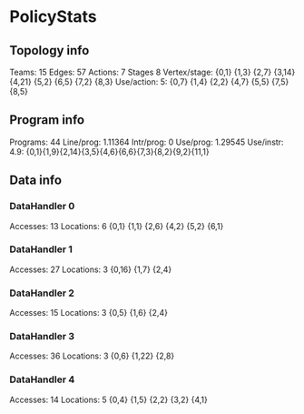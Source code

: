 # PolicyStats
## Topology info
Teams:		15
Edges:		57
Actions:	7
Stages		8
Vertex/stage:	{0,1} {1,3} {2,7} {3,14} {4,21} {5,2} {6,5} {7,2} {8,3} 
Use/action:	5: {0,7} {1,4} {2,2} {4,7} {5,5} {7,5} {8,5} 

## Program info
Programs:	44
Line/prog:	1.11364
Intr/prog:	0
Use/prog:	1.29545
Use/instr:	4.9: {0,1}{1,9}{2,14}{3,5}{4,6}{6,6}{7,3}{8,2}{9,2}{11,1}

## Data info

### DataHandler 0
Accesses:	13
Locations:	6
{0,1} {1,1} {2,6} {4,2} {5,2} {6,1} 

### DataHandler 1
Accesses:	27
Locations:	3
{0,16} {1,7} {2,4} 

### DataHandler 2
Accesses:	15
Locations:	3
{0,5} {1,6} {2,4} 

### DataHandler 3
Accesses:	36
Locations:	3
{0,6} {1,22} {2,8} 

### DataHandler 4
Accesses:	14
Locations:	5
{0,4} {1,5} {2,2} {3,2} {4,1} 